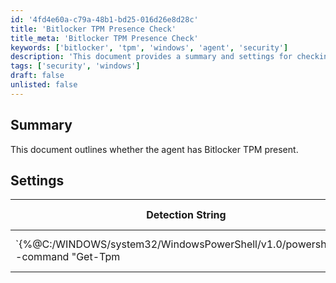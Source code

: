```yaml
---
id: '4fd4e60a-c79a-48b1-bd25-016d26e8d28c'
title: 'Bitlocker TPM Presence Check'
title_meta: 'Bitlocker TPM Presence Check'
keywords: ['bitlocker', 'tpm', 'windows', 'agent', 'security']
description: 'This document provides a summary and settings for checking if the agent has Bitlocker TPM present. It includes a detection string, comparator, and applicable operating system details.'
tags: ['security', 'windows']
draft: false
unlisted: false
---
```


## Summary

This document outlines whether the agent has Bitlocker TPM present.

## Settings

| Detection String                                                                                     | Comparator | Result | Applicable OS |
|------------------------------------------------------------------------------------------------------|------------|--------|----------------|
| `\{%@C:/WINDOWS/system32/WindowsPowerShell/v1.0/powershell.exe -command "Get-Tpm|select -ExpandProperty TPMPresent"@%}` | Contains   | True   | Windows        |



